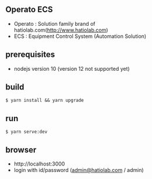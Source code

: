 ## Operato ECS

- Operato : Solution family brand of hatiolab.com(http://www.hatiolab.com)
- ECS : Equipment Control System (Automation Solution)

## prerequisites

- nodejs version 10 (version 12 not supported yet)

## build

```
$ yarn install && yarn upgrade
```

## run

```
$ yarn serve:dev
```

## browser

- http://localhost:3000
- login with id/password (admin@hatiolab.com / admin)
